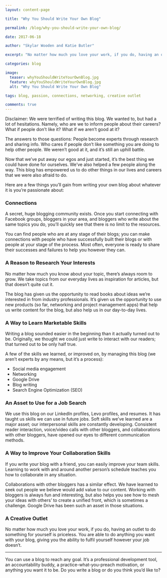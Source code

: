 ```yaml
---
layout: content-page

title: "Why You Should Write Your Own Blog"

permalink: /blog/why-you-should-write-your-own-blog/

date: 2017-06-18

author: "Skylar Wooden and Katie Butler"

excerpt: "No matter how much you love your work, if you do, having an outlet to do something for yourself is priceless. You are able to do anything you want with your blog, giving you the ability to fulfil yourself however your job doesn’t."

categories: blog

image:
  teaser: whyYouShouldWriteYourOwnBlog.jpg
  feature: whyYouShouldWriteYourOwnBlog.jpg
  alt: "Why You Should Write Your Own Blog"

tags: blog, passion, connections, networking, creative outlet

comments: true
---
```


Disclaimer: We were terrified of writing this blog. We wanted to, but had a lot of hesitations. Namely, who are we to inform people about their careers? What if people don’t like it? What if we aren’t good at it? 
 
The answers to those questions: People become experts through research and sharing info. Who cares if people don’t like something you are doing to help other people. We weren’t good at it, and it’s still an uphill battle. 
 
Now that we’ve put away our egos and just started, it’s the best thing we could have done for ourselves. We’ve also helped a few people along the way. This blog has empowered us to do other things in our lives and careers that we were also afraid to do. 
 
Here are a few things you’ll gain from writing your own blog about whatever it is you’re passionate about: 

### Connections
A secret, huge blogging community exists. Once you start connecting with Facebook groups, bloggers in your area, and bloggers who write about the same topics you do, you’ll quickly see that there is no limit to the resources. 
 
You can find people who are at any stage of their blogs; you can make connections with people who have successfully built their blogs or with people at your stage of the process. Most often, everyone is ready to share their successes and failures to help you however they can. 

### A Reason to Research Your Interests
No matter how much you know about your topic, there’s always room to grow. We take topics from our everyday lives as inspiration for articles, but that doesn’t quite cut it. 
 
The blog has given us the opportunity to read books about ideas we’re interested in from industry professionals. It’s given us the opportunity to use new products (so far, networking and project management apps) that help us write content for the blog, but also help us in our day-to-day lives. 

### A Way to Learn Marketable Skills
Writing a blog sounded easier in the beginning than it actually turned out to be. Originally, we thought we could just write to interact with our readers; that turned out to be only half true. 
 
A few of the skills we learned, or improved on, by managing this blog (we aren’t experts by any means, but it’s a process): 
<ul>
  <li>Social media engagement</li>
  <li>Networking</li>
  <li>Google Drive</li>
  <li>Blog writing</li>
  <li>Search Engine Optimization (SEO)</li>
</ul>

### An Asset to Use for a Job Search
We use this blog on our LinkedIn profiles, Levo profiles, and resumes. It has taught us skills we can use in future jobs. Soft skills we’ve learned are a major asset; our interpersonal skills are constantly developing. Consistent reader interaction, voice/video calls with other bloggers, and collaborations with other bloggers, have opened our eyes to different communication methods. 

### A Way to Improve Your Collaboration Skills
If you write your blog with a friend, you can easily improve your team skills. Learning to work with and around another person’s schedule teaches you how to collaborate in any situation. 
 
Collaborations with other bloggers has a similar effect. We have learned to seek out people we believe would add value to our content. Working with bloggers is always fun and interesting, but also helps you see how to mesh your ideas with others’ to create a unified front, which is sometimes a challenge. Google Drive has been such an asset in those situations. 

### A Creative Outlet
No matter how much you love your work, if you do, having an outlet to do something for yourself is priceless. You are able to do anything you want with your blog, giving you the ability to fulfil yourself however your job doesn’t.

<hr class="secondary">

You can use a blog to reach any goal. It’s a professional development tool, an accountability buddy, a practice-what-you-preach motivation, or anything you want it to be. Do you write a blog or do you think you’d like to?